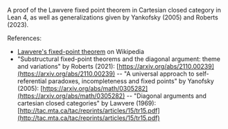 A proof of the Lawvere fixed point theorem in Cartesian closed category in Lean 4, as well as generalizations given by Yankofsky (2005) and Roberts (2023).

References:

- [Lawvere's fixed-point theorem](https://en.wikipedia.org/wiki/Lawvere's_fixed-point_theorem) on Wikipedia
- "Substructural fixed-point theorems and the diagonal argument: theme and variations" by Roberts (2021): [https://arxiv.org/abs/2110.00239](https://arxiv.org/abs/2110.00239)
-- "A universal approach to self-referential paradoxes, incompleteness and fixed points" by Yanofsky (2005): [https://arxiv.org/abs/math/0305282](https://arxiv.org/abs/math/0305282)
-- "Diagonal arguments and cartesian closed categories" by Lawvere (1969): [http://tac.mta.ca/tac/reprints/articles/15/tr15.pdf](http://tac.mta.ca/tac/reprints/articles/15/tr15.pdf)
